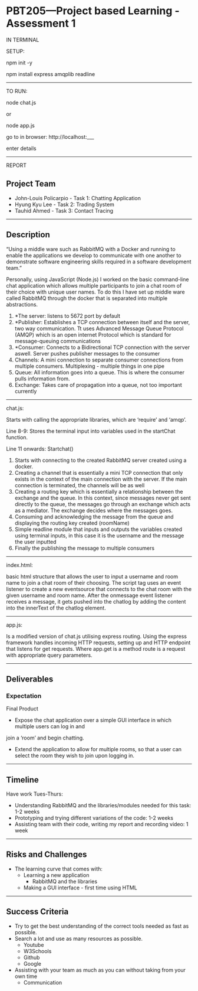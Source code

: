 # PBT205—Project based Learning - Assessment 1

IN TERMINAL

SETUP:

npm init -y 

npm install express amqplib readline

*************************************

TO RUN:

node chat.js <username> <roomName>

or

node app.js

go to in browser:
http://localhost:___

enter details

*************************************

REPORT

## Project Team

- John-Louis Policarpio - Task 1: Chatting Application
- Hyung Kyu Lee - Task 2: Trading System
- Tauhid Ahmed - Task 3: Contact Tracing

*************************************

## Description

“Using a middle ware such as RabbitMQ with a Docker and running to enable the applications we develop to communicate with one another to demonstrate software engineering skills required in a software development team.”

Personally, using JavaScript (Node.js) I worked on the basic command-line chat application which allows multiple participants to join a chat room of their choice with unique user names. To do this I have set up middle ware called RabbitMQ through the docker that is separated into multiple abstractions.

1. *The server: listens to 5672 port by default
2. *Publisher: Establishes a TCP connection between itself and the server, two way communication. Tt uses Advanced Message Queue Protocol (AMQP) which is an open internet Protocol which is standard for message-queuing communications
3. *Consumer: Connects to a Bidirectional TCP connection with the server aswell. Server pushes publisher messages to the consumer
4. Channels: A mini connection to separate consumer connections from multiple consumers. Multiplexing - multiple things in one pipe
5. Queue: All information goes into a queue. This is where the consumer pulls information from. 
6. Exchange: Takes care of propagation into a queue, not too important currently

*************************************

chat.js:

Starts with calling the appropriate libraries, which are ‘require’ and ‘amqp’.

Line 8-9: Stores the terminal input into variables used in the startChat function.

Line 11 onwards: Startchat()

1. Starts with connecting to the created RabbitMQ server created using a docker.
2. Creating a channel that is essentially a mini TCP connection that only exists in the context of the main connection with the server. If the main connection is terminated, the channels will be as well
3. Creating a routing key which is essentially a relationship between the exchange and the queue. In this context, since messages never get sent directly to the queue, the messages go through an exchange which acts as a mediator. The exchange decides where the messages goes.
4. Consuming and acknowledging the message from the queue and displaying the routing key created (roomName)
5. Simple readline module that inputs and outputs the variables created using terminal inputs, in this case it is the username and the message the user inputted
6. Finally the publishing the message to multiple consumers

*************************************

index.html:

basic html structure that allows the user to input a username and room name to join a chat room of their choosing. The script tag uses an event listener to create a new eventsource that connects to the chat room with the given username and room name. After the onmessage event listener receives a message, it gets pushed into the chatlog by adding the content into the innerText of the chatlog element.

*************************************

app.js:

Is a modified version of chat.js utilising express routing. Using the express framework handles incoming HTTP requests, setting up and HTTP endpoint that listens for get requests. Where app.get is a method route is a request with appropriate query parameters.

*************************************

## Deliverables

### Expectation

Final Product

- Expose the chat application over a simple GUI interface in which multiple users can log in and

join a ‘room’ and begin chatting.

- Extend the application to allow for multiple rooms, so that a user can select the room they wish to join upon logging in.

*************************************

## Timeline

Have work Tues-Thurs:

- Understanding RabbitMQ and the libraries/modules needed for this task: 1-2 weeks
- Prototyping and trying different variations of the code: 1-2 weeks
- Assisting team with their code, writing my report and recording video: 1 week

*************************************

## Risks and Challenges

- The learning curve that comes with:
    - Learning a new application
        - RabbitMQ and the libraries
    - Making a GUI interface - first time using HTML

*************************************

## Success Criteria

- Try to get the best understanding of the correct tools needed as fast as possible.
- Search a lot and use as many resources as possible.
    - Youtube
    - W3Schools
    - Github
    - Google
- Assisting with your team as much as you can without taking from your own time
    - Communication
